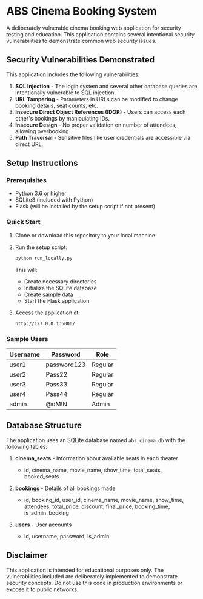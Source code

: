 # ABS Cinema Booking System

A deliberately vulnerable cinema booking web application for security testing and education. This application contains several intentional security vulnerabilities to demonstrate common web security issues.

## Security Vulnerabilities Demonstrated

This application includes the following vulnerabilities:

1. **SQL Injection** - The login system and several other database queries are intentionally vulnerable to SQL injection.
2. **URL Tampering** - Parameters in URLs can be modified to change booking details, seat counts, etc.
3. **Insecure Direct Object References (IDOR)** - Users can access each other's bookings by manipulating IDs.
4. **Insecure Design** - No proper validation on number of attendees, allowing overbooking.
5. **Path Traversal** - Sensitive files like user credentials are accessible via direct URL.

## Setup Instructions

### Prerequisites

- Python 3.6 or higher
- SQLite3 (included with Python)
- Flask (will be installed by the setup script if not present)

### Quick Start

1. Clone or download this repository to your local machine.

2. Run the setup script:
   ```bash
   python run_locally.py
   ```
   This will:
   - Create necessary directories
   - Initialize the SQLite database
   - Create sample data
   - Start the Flask application

3. Access the application at:
   ```
   http://127.0.0.1:5000/
   ```

### Sample Users

| Username | Password    | Role      |
|----------|-------------|-----------|
| user1    | password123 | Regular   |
| user2    | Pass22      | Regular   |
| user3    | Pass33      | Regular   |
| user4    | Pass44      | Regular   |
| admin    | @dM!N       | Admin     |

## Database Structure

The application uses an SQLite database named `abs_cinema.db` with the following tables:

1. **cinema_seats** - Information about available seats in each theater
   - id, cinema_name, movie_name, show_time, total_seats, booked_seats

2. **bookings** - Details of all bookings made
   - id, booking_id, user_id, cinema_name, movie_name, show_time, attendees, total_price, discount, final_price, booking_time, is_admin_booking

3. **users** - User accounts
   - id, username, password, is_admin

## Disclaimer

This application is intended for educational purposes only. The vulnerabilities included are deliberately implemented to demonstrate security concepts. Do not use this code in production environments or expose it to public networks.